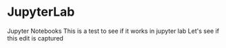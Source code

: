 # JupyterLab
Jupyter Notebooks 
This is a test to see if it works in jupyter lab
Let's see if this edit is captured